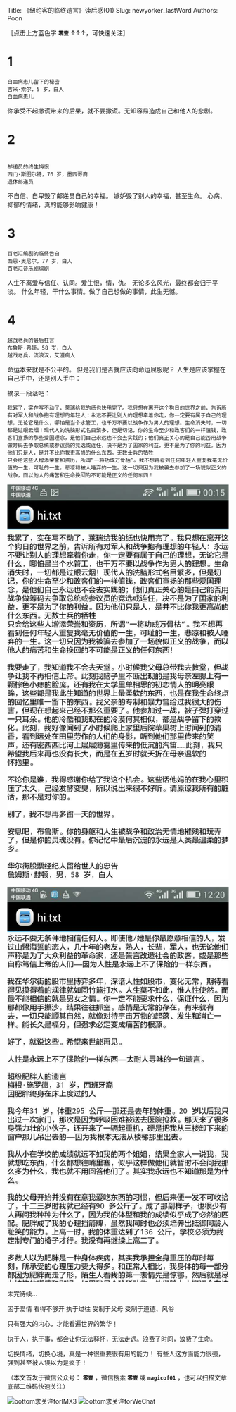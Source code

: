 Title: 《纽约客的临终遗言》读后感(01)
Slug:  newyorker_lastWord
Authors: Poon



［点击上方蓝色字 **`零壹`** ↑↑↑，可快速关注］

# 1 

```
白血病患儿留下的秘密
吉米·索尔，5 岁，白人
白血病患儿

```

你承受不起撒谎带来的后果，就不要撒谎。无知容易造成自己和他人的悲剧。


# 2 
```

邮递员的终生悔恨
西门·斯图尔特，76 岁，墨西哥裔
退休邮递员

```

不自信、自卑毁了邮递员自己的幸福。
嫉妒毁了别人的幸福，甚至生命。
心病、抑郁的情绪，真的能够影响健康！


# 3 

```
百老汇编剧的临终告白
西恩·奥尼尔，77 岁，白人
百老汇音乐剧编剧
```

人生不离爱与信任、认同。爱生恨，情，仇。
无论多么风光，最终都会归于平淡。
什么年轻，干什么事情。做了自己想做的事情，此生无憾。


# 4 

```
越战老兵的最后狂言
布鲁斯·弗顿，58 岁，白人
越战老兵，流浪汉，艾滋病人

```
命运本来就是不公平的。
但是我们是否就应该向命运屈服呢？
人生是应该掌握在自己手中，还是别人手中：

摘录一段话吧：

```
我累了，实在写不动了，莱瑞给我的纸也快用完了。我只想在离开这个狗日的世界之前，告诉所有对军人和战争抱有理想的年轻人：永远不要让别人的理想牵着你走，你一定要有属于自己的理想，无论它是什么，哪怕是当个水管工，也千万不要以战争作为男人的理想。生命消失时，一切都是过眼云烟！现代人的洗脑形式名目繁多，但是切记，你的生命至少和政客们的一样值钱，政客们宣扬的那些爱国理念，是他们自己永远也不会去实践的；他们真正关心的是自己能否用战争做筹码去争取总统或参议员的竞选或连任，决不是为了国家的利益，更不是为了你的利益。因为他们只是人，是并不比你我更高尚的什么东西。无数士兵的牺牲
只会给这些人增添荣誉和资历，所谓“一将功成万骨枯”。我不想再看到任何年轻人重复我毫无价值的一生，可耻的一生，悲凉和被人唾弃的一生。这一切只因为我被骗去参加了一场貌似正义的战争，而以他人的痛苦和生命换回的不可能是正义的任何东西！
```



![defaultName](img/01_201606/01.jpg)

![defaultName](img/01_201606/02.jpg)



未完待续...

困于爱情
看得不够开
执于过往
受制于父母
受制于道德、风俗


只有强大的内心，才能看遍世界的繁华！

执于人，执于事，都会让你无法释怀，无法走远。浪费了时间，浪费了生命。


切换情绪，切换心境，真是一种很重要很有用的能力！ 有些人这方面能力很强，强到甚至被人误以为是疯子！



（本文首发于微信公众号： **`零壹`** ，微信搜索 **`零壹`** 或 **`magicof01`** ，也可以扫描文章底部二维码快速关注）

![bottom求关注forIMX3](http://www.imx3.com/img/weixin_bi_common/sdr_code_tree_01.png)
![bottom求关注forWeChat](https://mmbiz.qlogo.cn/mmbiz/4nvtcdfOq5YlCGvb34PQjdBC22yOGTOBVC52yRcjkVicxnJ7YcWXQulc8icUB124wxprq0nY4ULiaZffT4P5AGLcg/0?wx_fmt=png)

